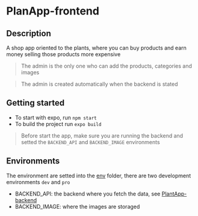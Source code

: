 # PlanApp-frontend

## Description
  A shop app oriented to the plants, where you can buy products and earn money selling those products more expensive
  > The admin is the only one who can add the products, categories and images
  
  > The admin is created automatically when the backend is stated
  
## Getting started
  * To start with expo, run `npm start`
  * To build the project run `expo build`
  > Before start the app, make sure you are running the backend and setted the `BACKEND_API` and `BACKEND_IMAGE` environments
 
## Environments
  The environment are setted into the [env](https://github.com/justinoctavius/shop-app-frontend/tree/main/app/config/envs) folder, 
  there are two development environments `dev` and `pro`
  * BACKEND_API: 
    the backend where you fetch the data, see 
    [PlantApp-backend](https://github.com/justinoctavius/shop-app-backend)
  * BACKEND_IMAGE: 
    where the images are storaged


